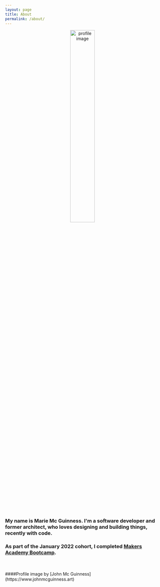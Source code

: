```yaml
---
layout: page
title: About
permalink: /about/
---
```


<p style="text-align: center;">
  <img class="profile-image" src="../public/hobbies/Profile.png" alt="profile image" width="40%"></p>

### My name is Marie Mc Guinness. I'm a <strong>software developer</strong> and former <strong>architect</strong>, who loves designing and building things, recently with code.

### As part of the January 2022 cohort, I completed [Makers Academy Bootcamp](https://makers.tech/).
<br>
<br>
####Profile image by [John Mc Guinness](https://www.johnmcguinness.art)
